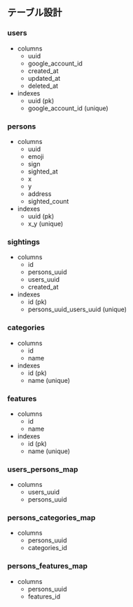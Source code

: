 ## テーブル設計
### users
- columns
  - uuid
  - google_account_id
  - created_at
  - updated_at
  - deleted_at
- indexes
  - uuid (pk)
  - google_account_id (unique)

### persons
- columns
  - uuid
  - emoji
  - sign
  - sighted_at
  - x
  - y
  - address
  - sighted_count
- indexes
  - uuid (pk)
  - x_y (unique)

### sightings
- columns
  - id
  - persons_uuid
  - users_uuid
  - created_at
- indexes
  - id (pk)
  - persons_uuid_users_uuid (unique)

### categories
- columns
  - id
  - name
- indexes
  - id (pk)
  - name (unique)

### features
- columns
  - id
  - name
- indexes
  - id (pk)
  - name (unique)

### users_persons_map
- columns
  - users_uuid
  - persons_uuid

### persons_categories_map
- columns
  - persons_uuid
  - categories_id

### persons_features_map
- columns
  - persons_uuid
  - features_id
